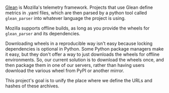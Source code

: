 [Glean](https://docs.telemetry.mozilla.org/concepts/glean/glean.html) is Mozilla's
telemetry framework. Projects that use Glean define metrics in .yaml files, which
are then parsed by a python tool called `glean_parser` into whatever language the
project is using.

Mozilla supports offline builds, as long as you provide the wheels for `glean_parser`
and its dependencies.

Downloading wheels in a reproducible way isn't easy because locking dependencies is
optional in Python. Some Python package managers make it easy, but they don't offer
a way to just downloads the wheels for offline environments. So, our current solution
is to download the wheels once, and then package them in one of our servers, rather
than having users download the various wheel from PyPI or another mirror.

This project's goal is to unify the place where we define the URLs and hashes of
these archives.
